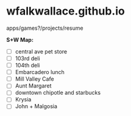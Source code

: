 wfalkwallace.github.io
======================
 
apps/games?/projects/resume


**S+W Map:**

- [ ] central ave pet store
- [ ] 103rd deli 
- [ ] 104th deli
- [ ] Embarcadero lunch
- [ ] Mill Valley Cafe
- [ ] Aunt Margaret
- [ ] downtown chipotle and starbucks
- [ ] Krysia
- [ ] John + Malgosia
